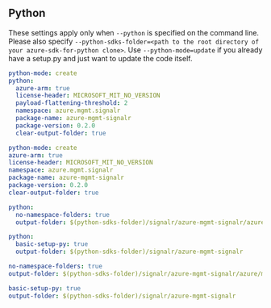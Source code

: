 ## Python

These settings apply only when `--python` is specified on the command line.
Please also specify `--python-sdks-folder=<path to the root directory of your azure-sdk-for-python clone>`.
Use `--python-mode=update` if you already have a setup.py and just want to update the code itself.

``` yaml $(python) && !$(track2)
python-mode: create
python:
  azure-arm: true
  license-header: MICROSOFT_MIT_NO_VERSION
  payload-flattening-threshold: 2
  namespace: azure.mgmt.signalr
  package-name: azure-mgmt-signalr
  package-version: 0.2.0
  clear-output-folder: true
```
``` yaml $(python) && $(track2)
python-mode: create
azure-arm: true
license-header: MICROSOFT_MIT_NO_VERSION
namespace: azure.mgmt.signalr
package-name: azure-mgmt-signalr
package-version: 0.2.0
clear-output-folder: true
```
``` yaml $(python) && $(python-mode) == 'update' && !$(track2)
python:
  no-namespace-folders: true
  output-folder: $(python-sdks-folder)/signalr/azure-mgmt-signalr/azure/mgmt/signalr
```
``` yaml $(python) && $(python-mode) == 'create' && !$(track2)
python:
  basic-setup-py: true
  output-folder: $(python-sdks-folder)/signalr/azure-mgmt-signalr
```
``` yaml $(python) && $(python-mode) == 'update' && $(track2)
no-namespace-folders: true
output-folder: $(python-sdks-folder)/signalr/azure-mgmt-signalr/azure/mgmt/signalr
```
``` yaml $(python) && $(python-mode) == 'create' && $(track2)
basic-setup-py: true
output-folder: $(python-sdks-folder)/signalr/azure-mgmt-signalr
```